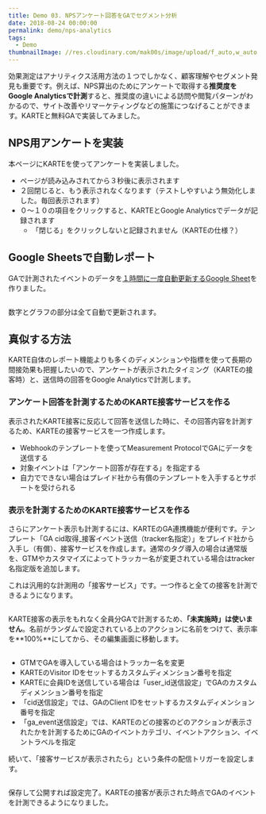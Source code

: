 ```yaml
---
title: Demo 03. NPSアンケート回答をGAでセグメント分析
date: 2018-08-24 00:00:00
permalink: demo/nps-analytics
tags:
  - Demo
thumbnailImage: //res.cloudinary.com/mak00s/image/upload/f_auto,w_auto:200:800v1535034668/demo-nps-analytics.png
---
```


効果測定はアナリティクス活用方法の１つでしかなく、顧客理解やセグメント発見も重要です。例えば、NPS算出のためにアンケートで取得する**推奨度をGoogle Analyticsで計測**すると、推奨度の違いによる訪問や閲覧パターンがわかるので、サイト改善やリマーケティングなどの施策につなげることができます。KARTEと無料GAで実装してみました。
<!-- more -->

## NPS用アンケートを実装
本ページにKARTEを使ってアンケートを実装しました。
- ページが読み込みされてから３秒後に表示されます
- ２回閉じると、もう表示されなくなります（テストしやすいよう無効化しました。毎回表示されます）
- ０〜１０の項目をクリックすると、KARTEとGoogle Analyticsでデータが記録されます
  - 「閉じる」をクリックしないと記録されません（KARTEの仕様？）

## Google Sheetsで自動レポート

GAで計測されたイベントのデータを[１時間に一度自動更新するGoogle Sheet](https://docs.google.com/spreadsheets/d/14KiWRaWSqkPfXfxzTf5huk1u_MIJ1ITr_TJsgCjXaek/edit?usp=sharing)を作りました。

<img src="//res.cloudinary.com/mak00s/image/upload/f_auto,w_auto:200:800/v1535035603/demo-nps-analytics-report.png" alt="" sizes="100vw" />

数字とグラフの部分は全て自動で更新されます。

## 真似する方法

KARTE自体のレポート機能よりも多くのディメンションや指標を使って長期の間接効果も把握したいので、アンケートが表示されたタイミング（KARTEの接客時）と、送信時の回答をGoogle Analyticsで計測します。

### アンケート回答を計測するためのKARTE接客サービスを作る

表示されたKARTE接客に反応して回答を送信した時に、その回答内容を計測するため、KARTEの接客サービスを一つ作成します。

- Webhookのテンプレートを使ってMeasurement ProtocolでGAにデータを送信する
- 対象イベントは「アンケート回答が存在する」を指定する
- 自力でできない場合はプレイド社から有償のテンプレートを入手するとサポートを受けられる

### 表示を計測するためのKARTE接客サービスを作る

さらにアンケート表示も計測するには、KARTEのGA連携機能が便利です。テンプレート「GA cid取得_接客イベント送信（tracker名指定）」をプレイド社から入手し（有償）、接客サービスを作成します。通常のタグ導入の場合は通常版を、GTMやカスタマイズによってトラッカー名が変更されている場合はtracker名指定版を追加します。

これは汎用的な計測用の「接客サービス」です。一つ作ると全ての接客を計測できるようになります。

<img src="//res.cloudinary.com/mak00s/image/upload/f_auto,w_auto:200:800/v1534837181/demo-nps-karte-1.png" alt="" sizes="100vw" />

KARTE接客の表示をもれなく全員分GAで計測するため、**「未実施時」は使いません**。名前がランダムで設定されている上のアクションに名前をつけて、表示率を**100%**にしてから、その編集画面に移動します。

<img src="//res.cloudinary.com/mak00s/image/upload/f_auto,w_auto:200:800/v1534838740/demo-nps-karte-3.png" alt="" sizes="100vw" />

- GTMでGAを導入している場合はトラッカー名を変更
- KARTEのVisitor IDをセットするカスタムディメンション番号を指定
- KARTEに会員IDを送信している場合は「user_id送信設定」でGAのカスタムディメンション番号を指定
- 「cid送信設定」では、GAのClient IDをセットするカスタムディメンション番号を指定
- 「ga_event送信設定」では、KARTEのどの接客のどのアクションが表示されたかを計測するためにGAのイベントカテゴリ、イベントアクション、イベントラベルを指定

続いて、「接客サービスが表示されたら」という条件の配信トリガーを設定します。

<img src="//res.cloudinary.com/mak00s/image/upload/f_auto,w_auto:200:800/v1534838083/demo-nps-karte-2.png" alt="" sizes="100vw" />

保存して公開すれば設定完了。KARTEの接客が表示された時点でGAのイベントを計測できるようになりました。
